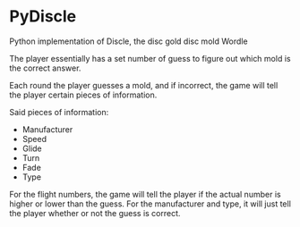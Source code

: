 # PyDiscle
Python implementation of Discle, the disc gold disc mold Wordle

The player essentially has a set number of guess to figure out which mold is the correct answer.

Each round the player guesses a mold, and if incorrect, the game will tell the player certain pieces of information.

Said pieces of information:
* Manufacturer
* Speed
* Glide
* Turn
* Fade
* Type

For the flight numbers, the game will tell the player if the actual number is higher or lower than the guess. For the manufacturer and type, it will just tell the player whether or not the guess is correct.
